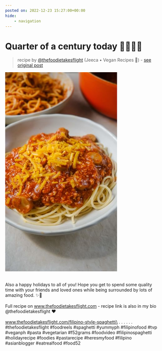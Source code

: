 ```yaml
---
posted on: 2022-12-23 15:27:00+00:00
hide:
    - navigation
---
```


# Quarter of a century today ✌🏼🖐🏼 

> recipe by [@thefoodietakesflight](https://www.instagram.com/thefoodietakesflight/) 
(Jeeca • Vegan Recipes 🥢) - [see original post](https://instagram.com/p/Cmg_J4JhUgw)

![](../img/thefoodietakesflight_23-12-2022_1512.png)

\
Also a happy holidays to all of you! Hope you get to spend some quality time with your friends and loved ones while being surrounded by lots of amazing food. ✨🍝\
\
Full recipe on www.thefoodietakesflight.com - recipe link is also in my bio @thefoodietakesflight ❤️\
\
www.thefoodietakesflight.com/filipino-style-spaghetti\
. . . . . . \#thefoodietakesflight \#foodreels \#spaghetti \#yummyph \#filipinofood \#tvp \#veganph \#pasta \#vegetarian \#f52grams \#foodvideo \#filipinospaghetti \#holidayrecipe \#foodies \#pastarecipe \#heresmyfood \#filipino \#asianblogger \#eatrealfood \#food52 
